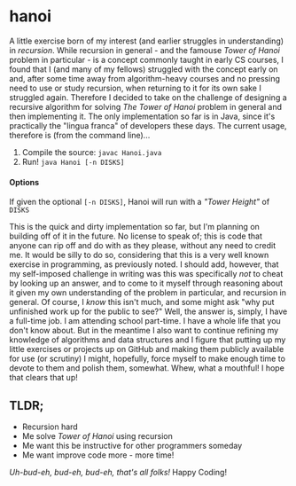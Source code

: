 # hanoi

A little exercise born of my interest (and earlier struggles in understanding) in *recursion*.  While recursion in general - and the famouse *Tower of Hanoi* problem in particular - is a concept commonly taught in early CS courses, I found that I (and many of my fellows) struggled with the concept early on and, after some time away from algorithm-heavy courses and no pressing need to use or study recursion, when returning to it for its own sake I struggled again.  Therefore I decided to take on the challenge of designing a recursive algorithm for solving *The Tower of Hanoi* problem in general and then implementing it.  The only implementation so far is in Java, since it's practically the "lingua franca" of developers these days.  The current usage, therefore is (from the command line)...

1. Compile the source: `javac Hanoi.java`
2. Run! `java Hanoi [-n DISKS]` 

#### Options
If given the optional `[-n DISKS]`, Hanoi will run with a *"Tower Height"* of `DISKS`

This is the quick and dirty implementation so far, but I'm planning on building off of it in the future.  No license to speak of; this is code that anyone can rip off and do with as they please, without any need to credit me.  It would be silly to do so, considering that this is a very well known exercise in programming, as previously noted.  I should add, however, that my self-imposed challenge in writing was this was specifically *not* to cheat by looking up an answer, and to come to it myself through reasoning about it given my own understanding of the problem in particular, and recursion in general.  Of course, I *know* this isn't much, and some might ask "why put unfinished work up for the public to see?" Well, the answer is, simply, I have a full-time job.  I am attending school part-time.  I have a whole life that you don't know about.  But in the meantime I also want to continue refining my knowledge of algorithms and data structures and I figure that putting up my little exercises or projects up on GitHub and making them publicly available for use (or scrutiny) I might, hopefully, force myself to make enough time to devote to them and polish them, somewhat.  Whew, what a mouthful!  I hope that clears that up!

## TLDR;

* Recursion hard
* Me solve *Tower of Hanoi* using recursion
* Me want this be instructive for other programmers someday
* Me want improve code more - more time!


*Uh-bud-eh, bud-eh, bud-eh, that's all folks!*  Happy Coding!
